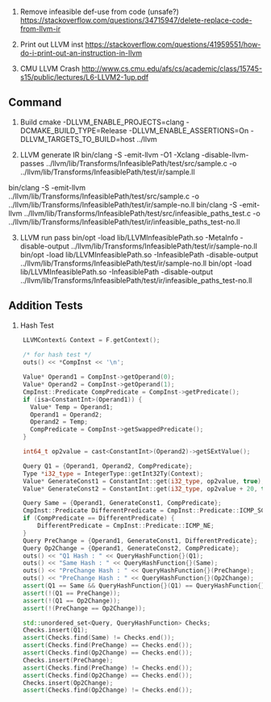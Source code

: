 1. Remove infeasible def-use from code (unsafe?)
https://stackoverflow.com/questions/34715947/delete-replace-code-from-llvm-ir

2. Print out LLVM inst
https://stackoverflow.com/questions/41959551/how-do-i-print-out-an-instruction-in-llvm

3. CMU LLVM Crash
http://www.cs.cmu.edu/afs/cs/academic/class/15745-s15/public/lectures/L6-LLVM2-1up.pdf


## Command
1. Build
cmake -DLLVM_ENABLE_PROJECTS=clang -DCMAKE_BUILD_TYPE=Release -DLLVM_ENABLE_ASSERTIONS=On -DLLVM_TARGETS_TO_BUILD=host ../llvm

2. LLVM generate IR
bin/clang -S -emit-llvm -O1 -Xclang -disable-llvm-passes ../llvm/lib/Transforms/InfeasiblePath/test/src/sample.c -o ../llvm/lib/Transforms/InfeasiblePath/test/ir/sample.ll

bin/clang -S -emit-llvm ../llvm/lib/Transforms/InfeasiblePath/test/src/sample.c -o ../llvm/lib/Transforms/InfeasiblePath/test/ir/sample-no.ll
bin/clang -S -emit-llvm ../llvm/lib/Transforms/InfeasiblePath/test/src/infeasible_paths_test.c -o ../llvm/lib/Transforms/InfeasiblePath/test/ir/infeasible_paths_test-no.ll

3. LLVM run pass
bin/opt -load lib/LLVMInfeasiblePath.so -MetaInfo -disable-output ../llvm/lib/Transforms/InfeasiblePath/test/ir/sample-no.ll
bin/opt -load lib/LLVMInfeasiblePath.so -InfeasiblePath -disable-output ../llvm/lib/Transforms/InfeasiblePath/test/ir/sample-no.ll
bin/opt -load lib/LLVMInfeasiblePath.so -InfeasiblePath -disable-output ../llvm/lib/Transforms/InfeasiblePath/test/ir/infeasible_paths_test-no.ll


## Addition Tests
1. Hash Test
```c++
    LLVMContext& Context = F.getContext();
    
    /* for hash test */
    outs() << *CompInst << '\n';

    Value* Operand1 = CompInst->getOperand(0);
    Value* Operand2 = CompInst->getOperand(1);
    CmpInst::Predicate CompPredicate = CompInst->getPredicate();
    if (isa<ConstantInt>(Operand1)) {
      Value* Temp = Operand1;
      Operand1 = Operand2;
      Operand2 = Temp;
      CompPredicate = CompInst->getSwappedPredicate();
    }

    int64_t op2value = cast<ConstantInt>(Operand2)->getSExtValue();

    Query Q1 = {Operand1, Operand2, CompPredicate};
    Type *i32_type = IntegerType::getInt32Ty(Context);
    Value* GenerateConst1 = ConstantInt::get(i32_type, op2value, true);
    Value* GenerateConst2 = ConstantInt::get(i32_type, op2value + 20, true);

    Query Same = {Operand1, GenerateConst1, CompPredicate};
    CmpInst::Predicate DifferentPredicate = CmpInst::Predicate::ICMP_SGE;
    if (CompPredicate == DifferentPredicate) {
        DifferentPredicate = CmpInst::Predicate::ICMP_NE;
    }
    Query PreChange = {Operand1, GenerateConst1, DifferentPredicate};
    Query Op2Change = {Operand1, GenerateConst2, CompPredicate};
    outs() << "Q1 Hash : " << QueryHashFunction{}(Q1);
    outs() << "Same Hash : " << QueryHashFunction{}(Same);
    outs() << "PreChange Hash : " << QueryHashFunction{}(PreChange);
    outs() << "PreChange Hash : " << QueryHashFunction{}(Op2Change);
    assert(Q1 == Same && QueryHashFunction{}(Q1) == QueryHashFunction{}(Same));
    assert(!(Q1 == PreChange));
    assert(!(Q1 == Op2Change));
    assert(!(PreChange == Op2Change));

    std::unordered_set<Query, QueryHashFunction> Checks;
    Checks.insert(Q1);
    assert(Checks.find(Same) != Checks.end());
    assert(Checks.find(PreChange) == Checks.end());
    assert(Checks.find(Op2Change) == Checks.end());
    Checks.insert(PreChange);
    assert(Checks.find(PreChange) != Checks.end());
    assert(Checks.find(Op2Change) == Checks.end());
    Checks.insert(Op2Change);
    assert(Checks.find(Op2Change) != Checks.end());
```
